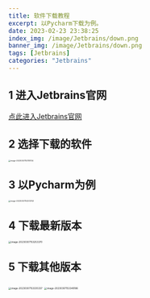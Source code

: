 ```yaml
---
title: 软件下载教程
excerpt: 以Pycharm下载为例。
date: 2023-02-23 23:38:25
index_img: /image/Jetbrains/down.png
banner_img: /image/Jetbrains/down.png
tags: [Jetbrains]
categories: "Jetbrains"
---
```


## 1 进入Jetbrains官网

[点此进入Jetbrains官网](https://www.jetbrains.com/)

## 2 选择下载的软件

<img src="https://typora-qiao-1309453114.cos.ap-shanghai.myqcloud.com/hex-info/image-20230307153119724.png" alt="image-20230307153119724" style="zoom: 25%;" />

## 3 以Pycharm为例

<img src="https://typora-qiao-1309453114.cos.ap-shanghai.myqcloud.com/hex-info/image-20230307153213743.png" alt="image-20230307153213743" style="zoom:25%;" />

## 4 下载最新版本

<img src="https://typora-qiao-1309453114.cos.ap-shanghai.myqcloud.com/hex-info/image-20230307153253370.png" alt="image-20230307153253370" style="zoom: 33%;" />

## 5 下载其他版本

<img src="https://typora-qiao-1309453114.cos.ap-shanghai.myqcloud.com/hex-info/image-20230307153335337.png" alt="image-20230307153335337" style="zoom:33%;" />

<img src="https://typora-qiao-1309453114.cos.ap-shanghai.myqcloud.com/hex-info/image-20230307153349186.png" alt="image-20230307153349186" style="zoom:33%;" />